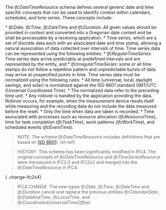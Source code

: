 The _IfcDateTimeResource_ schema defines several generic date and time specific concepts that can be used to identify context within calendars, schedules, and time series. These concepts include:

\*  _IfcDate_, _IfcTime_, _IfcDateTime_ and _IfcDuration_. All given values should be provided in context and converted into a Gregorian date context and be shall be processable by a receiving application. 
\* Time series, which are a set of discrete data each with an associated date and time stamp, allowing a natural association of data collected over intervals of time. Time series data can be represented using the following entities: 
    \*  _IfcRegularTimeSeries_: Time series data arrive predictably at predefined intervals and are represented by the entity, and 
    \*  _IfcIrregularTimeSeries_: some or all time stamps do not follow a repetitive pattern and unpredictable bursts of data may arrive at unspecified points in time.  Time series data must be normalized using the following rules: 
    \* All time (universal, local, daylight savings, and solar) is normalized against the ISO 8601 standard GMT/UTC (Universal Coordinated Time). 
    \* The normalized data refer to the preceding time unit. 
    \* Any rollover is handled by the application providing the data. Rollover occurs, for example, when the measurement device resets itself while measuring and the recording data do not include the data measured before the reset. 
    \* Only the time when data are taken is recorded. 
\* Time associated with processes such as resource allocation (_IfcResourceTime_), time for task completion (_IfcTaskTime_), work patterns (_IfcWorkTime_), and scheduled events (_IfcEventTime_). 

> NOTE&nbsp; The schema _IfcDateTimeResource_ includes definitions that are based on [ISO 8601](../../bibliography.htm#iso-8601){ .int-ref}

> HISTORY&nbsp; This schema has been significantly modified in IFC4. The original concepts of _IfcDateTimeResource_ and _IfcTimeSeriesResource_ were introduced in IFC2.0 and IFC2x2 and merged into the _IfcDateTimeResource_ in IFC4.

{ .change-ifc2x4}
> IFC4 CHANGE&nbsp; The new types _IfcDate_, _IfcTime_, _IfcDateTime_ and _IfcDuration_ cancel and replace the previous entities _IfcCalendarDate_, _IfcDateAndTime_, _IfcLocalTime_, and _IfcCoordinatedUniversalTimeOffset_.
